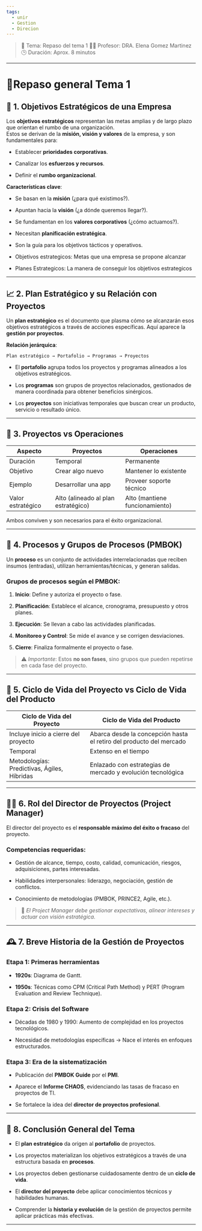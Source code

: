 ```yaml
---
tags:
  - unir
  - Gestion
  - Direcion
---
```


> 📅 Tema: Repaso del tema 1
> 🧑‍🏫 Profesor: DRA. Elena Gomez Martinez  
> 🕒 Duración: Aprox. 8 minutos

---
# 📖Repaso general Tema 1
## 🧭 **1. Objetivos Estratégicos de una Empresa**

Los **objetivos estratégicos** representan las metas amplias y de largo plazo que orientan el rumbo de una organización.  
Estos se derivan de la **misión, visión y valores** de la empresa, y son fundamentales para:

- Establecer **prioridades corporativas**.
    
- Canalizar los **esfuerzos y recursos**.
    
- Definir el **rumbo organizacional**.
    

**Características clave**:

- Se basan en la **misión** (¿para qué existimos?).
    
- Apuntan hacia la **visión** (¿a dónde queremos llegar?).
    
- Se fundamentan en los **valores corporativos** (¿cómo actuamos?).
    
- Necesitan **planificación estratégica**.
    
- Son la guía para los objetivos tácticos y operativos.
    
- Objetivos estrategicos: Metas que una empresa se propone alcanzar
	
- Planes Estrategicos: La manera de conseguir los objetivos estrategicos
	
---

## 📈 **2. Plan Estratégico y su Relación con Proyectos**

Un **plan estratégico** es el documento que plasma cómo se alcanzarán esos objetivos estratégicos a través de acciones específicas. Aquí aparece la **gestión por proyectos**.

**Relación jerárquica**:

```
Plan estratégico → Portafolio → Programas → Proyectos
```

- El **portafolio** agrupa todos los proyectos y programas alineados a los objetivos estratégicos.
    
- Los **programas** son grupos de proyectos relacionados, gestionados de manera coordinada para obtener beneficios sinérgicos.
    
- Los **proyectos** son iniciativas temporales que buscan crear un producto, servicio o resultado único.
    

---

## 🔄 **3. Proyectos vs Operaciones**

|Aspecto|Proyectos|Operaciones|
|---|---|---|
|Duración|Temporal|Permanente|
|Objetivo|Crear algo nuevo|Mantener lo existente|
|Ejemplo|Desarrollar una app|Proveer soporte técnico|
|Valor estratégico|Alto (alineado al plan estratégico)|Alto (mantiene funcionamiento)|

Ambos conviven y son necesarios para el éxito organizacional.

---

## 🧩 **4. Procesos y Grupos de Procesos (PMBOK)**

Un **proceso** es un conjunto de actividades interrelacionadas que reciben insumos (entradas), utilizan herramientas/técnicas, y generan salidas.

### Grupos de procesos según el PMBOK:

1. **Inicio**: Define y autoriza el proyecto o fase.
    
2. **Planificación**: Establece el alcance, cronograma, presupuesto y otros planes.
    
3. **Ejecución**: Se llevan a cabo las actividades planificadas.
    
4. **Monitoreo y Control**: Se mide el avance y se corrigen desviaciones.
    
5. **Cierre**: Finaliza formalmente el proyecto o fase.
    

> ⚠️ _Importante_: Estos **no son fases**, sino grupos que pueden repetirse en cada fase del proyecto.

---

## 🔄 **5. Ciclo de Vida del Proyecto vs Ciclo de Vida del Producto**

|Ciclo de Vida del Proyecto|Ciclo de Vida del Producto|
|---|---|
|Incluye inicio a cierre del proyecto|Abarca desde la concepción hasta el retiro del producto del mercado|
|Temporal|Extenso en el tiempo|
|Metodologías: Predictivas, Ágiles, Híbridas|Enlazado con estrategias de mercado y evolución tecnológica|

---

## 👨‍💼 **6. Rol del Director de Proyectos (Project Manager)**

El director del proyecto es el **responsable máximo del éxito o fracaso** del proyecto.

### Competencias requeridas:

- Gestión de alcance, tiempo, costo, calidad, comunicación, riesgos, adquisiciones, partes interesadas.
    
- Habilidades interpersonales: liderazgo, negociación, gestión de conflictos.
    
- Conocimiento de metodologías (PMBOK, PRINCE2, Agile, etc.).
    

> 🧠 _El Project Manager debe gestionar expectativas, alinear intereses y actuar con visión estratégica._

---

## 🕰️ **7. Breve Historia de la Gestión de Proyectos**

### Etapa 1: Primeras herramientas

- **1920s**: Diagrama de Gantt.
    
- **1950s**: Técnicas como CPM (Critical Path Method) y PERT (Program Evaluation and Review Technique).
    

### Etapa 2: Crisis del Software

- Décadas de 1980 y 1990: Aumento de complejidad en los proyectos tecnológicos.
    
- Necesidad de metodologías específicas → Nace el interés en enfoques estructurados.
    

### Etapa 3: Era de la sistematización

- Publicación del **PMBOK Guide** por el **PMI**.
    
- Aparece el **Informe CHAOS**, evidenciando las tasas de fracaso en proyectos de TI.
    
- Se fortalece la idea del **director de proyectos profesional**.
    

---

## 🧾 **8. Conclusión General del Tema**

- El **plan estratégico** da origen al **portafolio** de proyectos.
    
- Los proyectos materializan los objetivos estratégicos a través de una estructura basada en **procesos**.
    
- Los proyectos deben gestionarse cuidadosamente dentro de un **ciclo de vida**.
    
- El **director del proyecto** debe aplicar conocimientos técnicos y habilidades humanas.
    
- Comprender la **historia y evolución** de la gestión de proyectos permite aplicar prácticas más efectivas.
    

---
